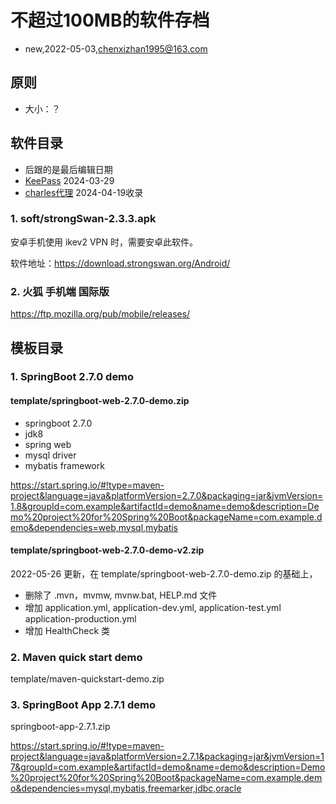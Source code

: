 # 不超过100MB的软件存档
- new,2022-05-03,chenxizhan1995@163.com
## 原则
- 大小：？
## 软件目录
- 后跟的是最后编辑日期
- [KeePass](soft/KeePass/KeePass.md) 2024-03-29
- [charles代理](soft/charles/charles-4.6.5.md) 2024-04-19收录
### 1. soft/strongSwan-2.3.3.apk
安卓手机使用 ikev2 VPN 时，需要安卓此软件。

软件地址：https://download.strongswan.org/Android/
### 2. 火狐 手机端 国际版
https://ftp.mozilla.org/pub/mobile/releases/

## 模板目录
### 1. SpringBoot 2.7.0 demo
#### template/springboot-web-2.7.0-demo.zip
- springboot 2.7.0
- jdk8
- spring web
- mysql driver
- mybatis framework

https://start.spring.io/#!type=maven-project&language=java&platformVersion=2.7.0&packaging=jar&jvmVersion=1.8&groupId=com.example&artifactId=demo&name=demo&description=Demo%20project%20for%20Spring%20Boot&packageName=com.example.demo&dependencies=web,mysql,mybatis
#### template/springboot-web-2.7.0-demo-v2.zip
2022-05-26 更新，在 template/springboot-web-2.7.0-demo.zip 的基础上，
- 删除了 .mvn，mvmw, mvnw.bat, HELP.md 文件
- 增加 application.yml, application-dev.yml, application-test.yml application-production.yml
- 增加 HealthCheck 类

### 2. Maven quick start demo
template/maven-quickstart-demo.zip
### 3. SpringBoot App 2.7.1 demo

springboot-app-2.7.1.zip

https://start.spring.io/#!type=maven-project&language=java&platformVersion=2.7.1&packaging=jar&jvmVersion=17&groupId=com.example&artifactId=demo&name=demo&description=Demo%20project%20for%20Spring%20Boot&packageName=com.example.demo&dependencies=mysql,mybatis,freemarker,jdbc,oracle


